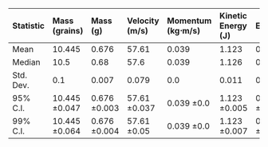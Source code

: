 | Statistic   | Mass (grains)   | Mass (g)     | Velocity (m/s)   | Momentum (kg⋅m/s)   | Kinetic Energy (J)   | Efficiency   |
|:------------|:----------------|:-------------|:-----------------|:--------------------|:---------------------|:-------------|
| Mean        | 10.445          | 0.676        | 57.61            | 0.039               | 1.123                | 0.179        |
| Median      | 10.5            | 0.68         | 57.6             | 0.039               | 1.126                | 0.179        |
| Std. Dev.   | 0.1             | 0.007        | 0.079            | 0.0                 | 0.011                | 0.002        |
| 95% C.I.    | 10.445 ±0.047   | 0.676 ±0.003 | 57.61 ±0.037     | 0.039 ±0.0          | 1.123 ±0.005         | 0.179 ±0.001 |
| 99% C.I.    | 10.445 ±0.064   | 0.676 ±0.004 | 57.61 ±0.05      | 0.039 ±0.0          | 1.123 ±0.007         | 0.179 ±0.001 |
